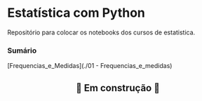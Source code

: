 # Estatística com Python

Repositório para colocar os notebooks dos cursos de estatistica.

### Sumário

[Frequencias_e_Medidas](./01 - Frequencias_e_medidas)
  

##  <center>  :construction: Em construção :construction:



